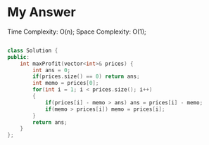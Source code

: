 # My Answer

Time Complexity: O(n);
Space Complexity: O(1);

```c++

class Solution {
public:
    int maxProfit(vector<int>& prices) {
        int ans = 0;
        if(prices.size() == 0) return ans;
        int memo = prices[0];
        for(int i = 1; i < prices.size(); i++)
        {
            if(prices[i] - memo > ans) ans = prices[i] - memo;
            if(memo > prices[i]) memo = prices[i];
        }
        return ans;
    }
};

```
